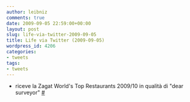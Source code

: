 ```yaml
---
author: leibniz
comments: true
date: 2009-09-05 22:59:00+00:00
layout: post
slug: life-via-twitter-2009-09-05
title: Life via Twitter (2009-09-05)
wordpress_id: 4206
categories:
- tweets
tags:
- tweets
---
```



	
  * riceve la Zagat World's Top Restaurants 2009/10 in qualità di "dear surveyor" [#](http://twitter.com/leibniz/statuses/3777802229)


